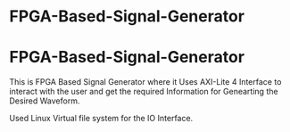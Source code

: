 # FPGA-Based-Signal-Generator
# FPGA-Based-Signal-Generator
This is FPGA Based Signal Generator where it Uses AXI-Lite 4 Interface to interact with the user and get the required Information for Genearting the Desired Waveform.

Used Linux Virtual file system for the IO Interface.

